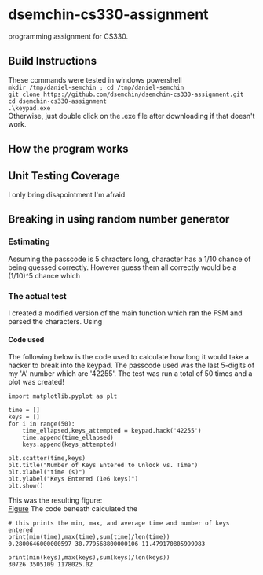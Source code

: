# dsemchin-cs330-assignment
programming assignment for CS330.

## Build Instructions
These commands were tested in windows powershell\
`mkdir /tmp/daniel-semchin ; cd /tmp/daniel-semchin`\
`git clone https://github.com/dsemchin/dsemchin-cs330-assignment.git`\
`cd dsemchin-cs330-assignment`\
`.\keypad.exe`\
Otherwise, just double click on the .exe file after downloading if that doesn't work.

## How the program works

## Unit Testing Coverage
I only bring disapointment I'm afraid

## Breaking in using random number generator
### Estimating
Assuming the passcode is 5 chracters long, character has a 1/10 chance of being guessed correctly. However guess them all correctly would be a (1/10)^5 chance which
### The actual test
I created a modified version of the main function which ran the FSM and parsed the characters. Using 
#### Code used
The following below is the code used to calculate how long it would take a hacker to break into the keypad. The passcode used was the last 5-digits of my 'A' number which are '42255'. The test was run a total of 50 times and a plot was created!

```
import matplotlib.pyplot as plt

time = []
keys = []
for i in range(50):
    time_ellapsed,keys_attempted = keypad.hack('42255')
    time.append(time_ellapsed)
    keys.append(keys_attempted)
    
plt.scatter(time,keys)
plt.title("Number of Keys Entered to Unlock vs. Time")
plt.xlabel("time (s)")
plt.ylabel("Keys Entered (1e6 keys)")
plt.show()
```
This was the resulting figure:\
[Figure](https://user-images.githubusercontent.com/118320568/203351430-a579f433-f493-4290-9e6b-c1a02a9c76e7.png)
The code beneath calculated the 
```
# this prints the min, max, and average time and number of keys entered
print(min(time),max(time),sum(time)/len(time))
0.2800646000000597 30.779568800000106 11.479170805999983

print(min(keys),max(keys),sum(keys)/len(keys))
30726 3505109 1178025.02
```
###
